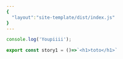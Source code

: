 ```yaml
---
{
  "layout":"site-template/dist/index.js"
}
---
```

```js script
console.log('Youpiiii');
```

```js story
export const story1 = ()=>`<h1>toto</h1>`
```